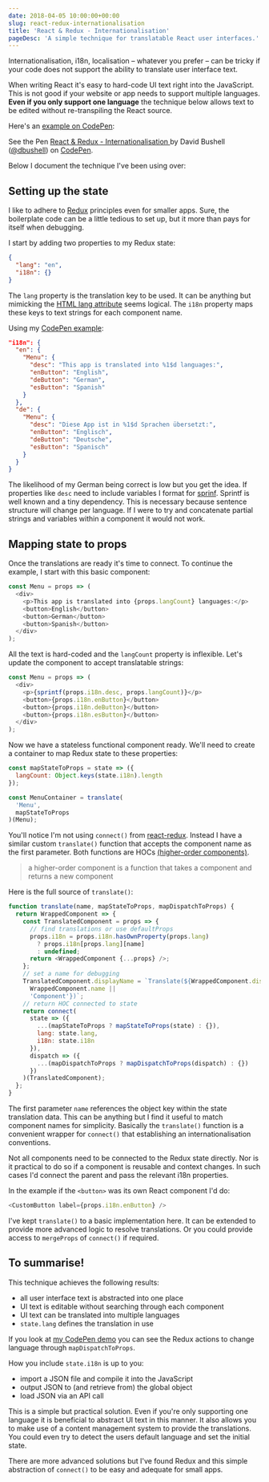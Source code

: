 ```yaml
---
date: 2018-04-05 10:00:00+00:00
slug: react-redux-internationalisation
title: 'React & Redux - Internationalisation'
pageDesc: 'A simple technique for translatable React user interfaces.'
---
```


Internationalisation, i18n, localisation – whatever you prefer – can be tricky if your code does not support the ability to translate user interface text.

When writing React it's easy to hard-code UI text right into the JavaScript. This is not good if your website or app needs to support multiple languages. **Even if you only support one language** the technique below allows text to be edited without re-transpiling the React source.

Here's an [example on CodePen](https://codepen.io/dbushell/pen/aYjvaW/):

<div class="b-post__image">
  <div style="display:block;">
  <p data-height="300" data-theme-id="0" data-slug-hash="aYjvaW" data-default-tab="result" data-user="dbushell" data-embed-version="2" data-pen-title="Styled input range (slider/progress)" class="codepen">See the Pen <a href="https://codepen.io/dbushell/pen/aYjvaW/">React &amp; Redux - Internationalisation </a> by David Bushell (<a href="https://codepen.io/dbushell">@dbushell</a>) on <a href="https://codepen.io">CodePen</a>.</p>
  <script async src="https://static.codepen.io/assets/embed/ei.js"></script>
  </div>
</div>

Below I document the technique I've been using over:

## Setting up the state

I like to adhere to [Redux](https://redux.js.org/) principles even for smaller apps. Sure, the boilerplate code can be a little tedious to set up, but it more than pays for itself when debugging.

I start by adding two properties to my Redux state:

```json
{
  "lang": "en",
  "i18n": {}
}
```

The `lang` property is the translation key to be used. It can be anything but mimicking the [HTML lang attribute](https://developer.mozilla.org/en-US/docs/Web/HTML/Global_attributes/lang) seems logical. The `i18n` property maps these keys to text strings for each component name.

Using my [CodePen example](https://codepen.io/dbushell/pen/aYjvaW/):

```json
"i18n": {
  "en": {
    "Menu": {
      "desc": "This app is translated into %1$d languages:",
      "enButton": "English",
      "deButton": "German",
      "esButton": "Spanish"
    }
  },
  "de": {
    "Menu": {
      "desc": "Diese App ist in %1$d Sprachen übersetzt:",
      "enButton": "Englisch",
      "deButton": "Deutsche",
      "esButton": "Spanisch"
    }
  }
}
```

The likelihood of my German being correct is low but you get the idea. If properties like `desc` need to include variables I format for [sprinf](https://github.com/alexei/sprintf.js). Sprintf is well known and a tiny dependency. This is necessary because sentence structure will change per language. If I were to try and concatenate partial strings and variables within a component it would not work.

## Mapping state to props

Once the translations are ready it's time to connect. To continue the example, I start with this basic component:

```javascript
const Menu = props => (
  <div>
    <p>This app is translated into {props.langCount} languages:</p>
    <button>English</button>
    <button>German</button>
    <button>Spanish</button>
  </div>
);
```

All the text is hard-coded and the `langCount` property is inflexible. Let's update the component to accept translatable strings:

```javascript
const Menu = props => (
  <div>
    <p>{sprintf(props.i18n.desc, props.langCount)}</p>
    <button>{props.i18n.enButton}</button>
    <button>{props.i18n.deButton}</button>
    <button>{props.i18n.esButton}</button>
  </div>
);
```

Now we have a stateless functional component ready. We'll need to create a container to map Redux state to these properties:

```javascript
const mapStateToProps = state => ({
  langCount: Object.keys(state.i18n).length
});

const MenuContainer = translate(
  'Menu',
  mapStateToProps
)(Menu);
```

You'll notice I'm not using `connect()` from [react-redux](https://github.com/reactjs/react-redux). Instead I have a similar custom `translate()` function that accepts the component name as the first parameter. Both functions are HOCs [(higher-order components)](https://reactjs.org/docs/higher-order-components.html).

> a higher-order component is a function that takes a component and returns a new component

Here is the full source of `translate()`:

```javascript
function translate(name, mapStateToProps, mapDispatchToProps) {
  return WrappedComponent => {
    const TranslatedComponent = props => {
      // find translations or use defaultProps
      props.i18n = props.i18n.hasOwnProperty(props.lang)
        ? props.i18n[props.lang][name]
        : undefined;
      return <WrappedComponent {...props} />;
    };
    // set a name for debugging
    TranslatedComponent.displayName = `Translate(${WrappedComponent.displayName ||
      WrappedComponent.name ||
      'Component'})`;
    // return HOC connected to state
    return connect(
      state => ({
        ...(mapStateToProps ? mapStateToProps(state) : {}),
        lang: state.lang,
        i18n: state.i18n
      }),
      dispatch => ({
        ...(mapDispatchToProps ? mapDispatchToProps(dispatch) : {})
      })
    )(TranslatedComponent);
  };
}
```

The first parameter `name` references the object key within the state translation data. This can be anything but I find it useful to match component names for simplicity. Basically the `translate()` function is a convenient wrapper for `connect()` that establishing an internationalisation conventions.

Not all components need to be connected to the Redux state directly. Nor is it practical to do so if a component is reusable and context changes. In such cases I'd connect the parent and pass the relevant i18n properties.

In the example if the `<button>` was its own React component I'd do:

```javascript
<CustomButton label={props.i18n.enButton} />
```

I've kept `translate()` to a basic implementation here. It can be extended to provide more advanced logic to resolve translations. Or you could provide access to `mergeProps` of `connect()` if required.

## To summarise!

This technique achieves the following results:

* all user interface text is abstracted into one place
* UI text is editable without searching through each component
* UI text can be translated into multiple languages
* `state.lang` defines the translation in use

If you look at [my CodePen demo](https://codepen.io/dbushell/pen/aYjvaW/) you can see the Redux actions to change language through `mapDispatchToProps`.

How you include `state.i18n` is up to you:

* import a JSON file and compile it into the JavaScript
* output JSON to (and retrieve from) the global object
* load JSON via an API call

This is a simple but practical solution. Even if you're only supporting one language it is beneficial to abstract UI text in this manner. It also allows you to make use of a content management system to provide the translations. You could even try to detect the users default language and set the initial state.

There are more advanced solutions but I've found Redux and this simple abstraction of `connect()` to be easy and adequate for small apps.
